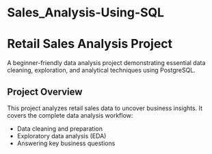 # Sales_Analysis-Using-SQL

# Retail Sales Analysis Project

A beginner-friendly data analysis project demonstrating essential data cleaning, exploration, and analytical techniques using PostgreSQL.

## Project Overview

This project analyzes retail sales data to uncover business insights. It covers the complete data analysis workflow:
- Data cleaning and preparation
- Exploratory data analysis (EDA)
- Answering key business questions
